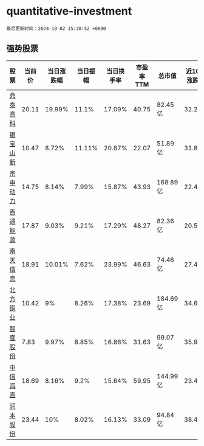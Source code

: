 # quantitative-investment

`最后更新时间：2024-10-02 15:30:52 +0800`

## 强势股票

|股票|当前价|当日涨跌幅|当日振幅|当日换手率|市盈率TTM|总市值|近10日涨跌幅|
|----|----|----|----|----|----|----|----|
|[鼎泰高科](https://xueqiu.com/S/SZ301377)|20.11|19.99%|11.1%|17.09%|40.75|82.45亿|32.22%|
|[银宝山新](https://xueqiu.com/S/SZ002786)|10.47|8.72%|11.11%|20.87%|22.07|51.89亿|31.86%|
|[宗申动力](https://xueqiu.com/S/SZ001696)|14.75|8.14%|7.99%|15.87%|43.93|168.89亿|22.41%|
|[百通能源](https://xueqiu.com/S/SZ001376)|17.87|9.03%|9.21%|17.29%|48.27|82.36亿|20.5%|
|[南天信息](https://xueqiu.com/S/SZ000948)|18.91|10.01%|7.62%|23.99%|46.63|74.46亿|27.43%|
|[北方铜业](https://xueqiu.com/S/SZ000737)|10.42|9%|8.26%|17.38%|23.69|184.69亿|34.63%|
|[智度股份](https://xueqiu.com/S/SZ000676)|7.83|9.97%|8.85%|16.86%|31.63|99.07亿|35.94%|
|[中信海直](https://xueqiu.com/S/SZ000099)|18.69|8.16%|9.2%|15.64%|59.95|144.99亿|23.45%|
|[润本股份](https://xueqiu.com/S/SH603193)|23.44|10%|8.02%|16.13%|33.09|94.84亿|38.45%|

